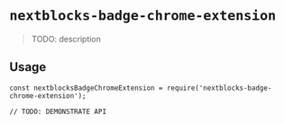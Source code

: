 # `nextblocks-badge-chrome-extension`

> TODO: description

## Usage

```
const nextblocksBadgeChromeExtension = require('nextblocks-badge-chrome-extension');

// TODO: DEMONSTRATE API
```
